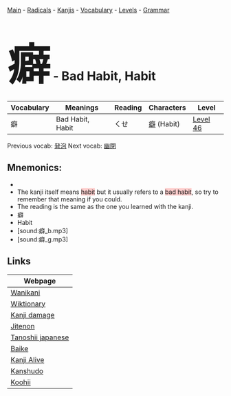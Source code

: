 <style> bigfont {font-size: 100px}</style>
[Main](../README.md) -
[Radicals](../radicals.md) -
[Kanjis](../kanjis.md) -
[Vocabulary](../vocabulary.md) -
[Levels](../levels.md) -
[Grammar](../grammar.md)
# <bigfont> 癖</bigfont> - Bad Habit, Habit 

| Vocabulary | Meanings | Reading | Characters | Level |
| --- | --- | --- | --- | --- |
| 癖 | Bad Habit, Habit | くせ |  [癖](../kanjis/癖.md) (Habit) | [Level 46](../levels/wk_level46.md) |

Previous vocab: [発泡](発泡.md) Next vocab: [幽閉](幽閉.md) 

## Mnemonics:

* 
* The kanji itself means <span style="background-color:#ffcccb"> habit</span> but it usually refers to a <span style="background-color:#ffcccb"> bad habit</span>, so try to remember that meaning if you could.
* The reading is the same as the one you learned with the kanji.
* 癖
* Habit
* [sound:癖_b.mp3]
* [sound:癖_g.mp3]


## Links 

| Webpage |
| --- |
| [Wanikani          ](https://www.wanikani.com/kanji/癖) |
| [Wiktionary        ](https://en.wiktionary.org/wiki/癖) |
| [Kanji damage      ](http://www.kanjidamage.com/kanji/search?utf8=✓&q=癖) |
| [Jitenon           ](https://jitenon.com/kanji/癖) |
| [Tanoshii japanese ](https://www.tanoshiijapanese.com/dictionary/kanji.cfm?k=癖) |
| [Baike             ](https://baike.baidu.com/item/癖) |
| [Kanji Alive       ](https://app.kanjialive.com/癖) |
| [Kanshudo          ](https://www.kanshudo.com/searchmn?q=癖) |
| [Koohii            ](https://kanji.koohii.com/study/kanji/癖) |
